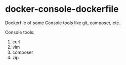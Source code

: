# docker-console-dockerfile
Dockerfile of some Console tools like git, composer, etc..

Console tools:

1. curl
2. vim 
3. composer 
4. zip